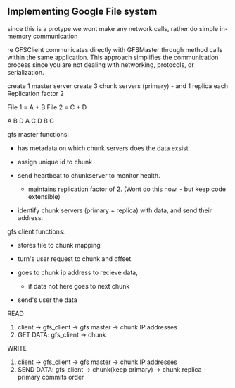 ## Implementing Google File system

since this is a protype we wont make any network calls, rather do simple in-memory communication

re GFSClient communicates directly with GFSMaster through method calls within the same application. This approach simplifies the communication process since you are not dealing with networking, protocols, or serialization.

create 1 master server
create 3 chunk servers (primary) - and 1 replica each
Replication factor 2

File 1 = A + B
File 2 = C + D

A B D
A C D
B C

gfs master functions:
- has metadata on which chunk servers does the data exsist
- assign unique id to chunk
- send heartbeat to chunkserver to monitor health.
    - maintains replication factor of 2. (Wont do this now. - but keep code extensible)

- identify chunk servers (primary + replica) with data, and send their address.

gfs client functions:
- stores file to chunk mapping
- turn's user request to chunk and offset
- goes to chunk ip address to recieve data, 
    - if data not here goes to next chunk

- send's user the data


READ
1) client -> gfs_client -> gfs master -> chunk IP addresses
2) GET DATA: gfs_client -> chunk

WRITE
1) client -> gfs_client -> gfs master -> chunk IP addresses
2) SEND DATA: gfs_client -> chunk(keep primary) -> chunk replica
                            - primary commits order




